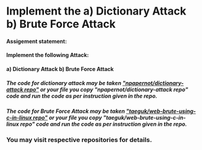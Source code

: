 #  Implement the a) Dictionary Attack b) Brute Force Attack 
#### Assigement statement: 
#### Implement the following Attack:
#### a) Dictionary Attack b) Brute Force Attack

##### The code for dictionary attack may be taken ["npapernot/dictionary-attack repo"](https://github.com/npapernot/dictionary-attack) or your file you copy "npapernot/dictionary-attack repo" code and run the code as per instruction given in the repo.

##### The code for  Brute Force Attack may be taken ["taeguk/web-brute-using-c-in-linux repo"](https://github.com/taeguk/web-brute-using-c-in-linux) or your file you copy "taeguk/web-brute-using-c-in-linux repo" code and run the code as per instruction given in the repo.
 
### You may visit respective repositories for details.


